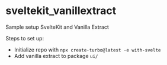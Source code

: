 # sveltekit_vanillextract
Sample setup SvelteKit and Vanilla Extract

Steps to set up:
- Initialize repo with `npx create-turbo@latest -e with-svelte`
- Add vanilla extract to package `ui/`